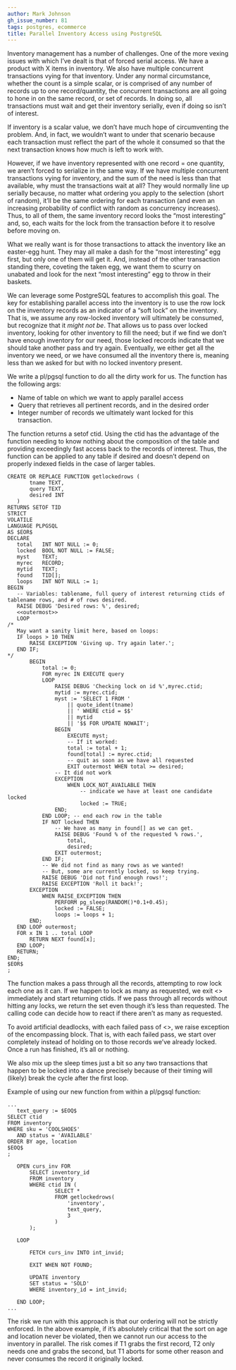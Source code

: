 ```yaml
---
author: Mark Johnson
gh_issue_number: 81
tags: postgres, ecommerce
title: Parallel Inventory Access using PostgreSQL
---
```


Inventory management has a number of challenges. One of the more vexing issues with which I’ve dealt is that of forced serial access. We have a product with X items in inventory. We also have multiple concurrent transactions vying for that inventory. Under any normal circumstance, whether the count is a simple scalar, or is comprised of any number of records up to one record/quantity, the concurrent transactions are all going to hone in on the same record, or set of records. In doing so, all transactions must wait and get their inventory serially, even if doing so isn’t of interest.

If inventory is a scalar value, we don’t have much hope of circumventing the problem. And, in fact, we wouldn’t want to under that scenario because each transaction must reflect the part of the whole it consumed so that the next transaction knows how much is left to work with.

However, if we have inventory represented with one record = one quantity, we aren’t forced to serialize in the same way. If we have multiple concurrent transactions vying for inventory, and the sum of the need is less than that available, why must the transactions wait at all? They would normally line up serially because, no matter what ordering you apply to the selection (short of random), it’ll be the same ordering for each transaction (and even an increasing probability of conflict with random as concurrency increases). Thus, to all of them, the same inventory record looks the “most interesting” and, so, each waits for the lock from the transaction before it to resolve before moving on.

What we really want is for those transactions to attack the inventory like an easter-egg hunt. They may all make a dash for the “most interesting” egg first, but only one of them will get it. And, instead of the other transaction standing there, coveting the taken egg, we want them to scurry on unabated and look for the next “most interesting” egg to throw in their baskets.

We can leverage some PostgreSQL features to accomplish this goal. The key for establishing parallel access into the inventory is to use the row lock on the inventory records as an indicator of a “soft lock” on the inventory. That is, we assume any row-locked inventory will ultimately be consumed, but recognize that it *might not be*. That allows us to pass over locked inventory, looking for other inventory to fill the need; but if we find we don’t have enough inventory for our need, those locked records indicate that we should take another pass and try again. Eventually, we either get all the inventory we need, or we have consumed all the inventory there is, meaning less than we asked for but with no locked inventory present.

We write a pl/pgsql function to do all the dirty work for us. The function has the following args:

- Name of table on which we want to apply parallel access
- Query that retrieves all pertinent records, and in the desired order
- Integer number of records we ultimately want locked for this transaction.

The function returns a setof ctid. Using the ctid has the advantage of the function needing to know nothing about the composition of the table and providing exceedingly fast access back to the records of interest. Thus, the function can be applied to any table if desired and doesn’t depend on properly indexed fields in the case of larger tables.

```
CREATE OR REPLACE FUNCTION getlockedrows (
       tname TEXT,
       query TEXT,
       desired INT
   )
RETURNS SETOF TID
STRICT
VOLATILE
LANGUAGE PLPGSQL
AS $EOR$
DECLARE
   total   INT NOT NULL := 0;
   locked  BOOL NOT NULL := FALSE;
   myst    TEXT;
   myrec   RECORD;
   mytid   TEXT;
   found   TID[];
   loops   INT NOT NULL := 1;
BEGIN
   -- Variables: tablename, full query of interest returning ctids of tablename rows, and # of rows desired.
   RAISE DEBUG 'Desired rows: %', desired;
   <<outermost>>
   LOOP
/*
   May want a sanity limit here, based on loops:
   IF loops > 10 THEN
       RAISE EXCEPTION 'Giving up. Try again later.';
   END IF;
*/
       BEGIN
           total := 0;
           FOR myrec IN EXECUTE query
           LOOP
               RAISE DEBUG 'Checking lock on id %',myrec.ctid;
               mytid := myrec.ctid;
               myst := 'SELECT 1 FROM '
                   || quote_ident(tname)
                   || ' WHERE ctid = $$'
                   || mytid
                   || '$$ FOR UPDATE NOWAIT';
               BEGIN
                   EXECUTE myst;
                   -- If it worked:
                   total := total + 1;
                   found[total] := myrec.ctid;
                   -- quit as soon as we have all requested
                   EXIT outermost WHEN total >= desired;
               -- It did not work
               EXCEPTION
                   WHEN LOCK_NOT_AVAILABLE THEN
                       -- indicate we have at least one candidate locked
                       locked := TRUE;
               END;
           END LOOP; -- end each row in the table
           IF NOT locked THEN
               -- We have as many in found[] as we can get.
               RAISE DEBUG 'Found % of the requested % rows.',
                   total,
                   desired;
               EXIT outermost;
           END IF;
           -- We did not find as many rows as we wanted!
           -- But, some are currently locked, so keep trying.
           RAISE DEBUG 'Did not find enough rows!';
           RAISE EXCEPTION 'Roll it back!';
       EXCEPTION
           WHEN RAISE_EXCEPTION THEN
               PERFORM pg_sleep(RANDOM()*0.1+0.45);
               locked := FALSE;
               loops := loops + 1;
       END;
   END LOOP outermost;
   FOR x IN 1 .. total LOOP
       RETURN NEXT found[x];
   END LOOP;
   RETURN;
END;
$EOR$
;
```

The function makes a pass through all the records, attempting to row lock each one as it can. If we happen to lock as many as requested, we exit <<outermost>> immediately and start returning ctids. If we pass through all records without hitting any locks, we return the set even though it’s less than requested. The calling code can decide how to react if there aren’t as many as requested.

To avoid artificial deadlocks, with each failed pass of <<outermost>>, we raise exception of the encompassing block. That is, with each failed pass, we start over completely instead of holding on to those records we’ve already locked. Once a run has finished, it’s all or nothing.

We also mix up the sleep times just a bit so any two transactions that happen to be locked into a dance precisely because of their timing will (likely) break the cycle after the first loop.

Example of using our new function from within a pl/pgsql function:

```
...
   text_query := $EOQ$
SELECT ctid
FROM inventory
WHERE sku = 'COOLSHOES'
   AND status = 'AVAILABLE'
ORDER BY age, location
$EOQ$
;

   OPEN curs_inv FOR
       SELECT inventory_id
       FROM inventory
       WHERE ctid IN (
               SELECT *
               FROM getlockedrows(
                   'inventory',
                   text_query,
                   3
               )
       );

   LOOP

       FETCH curs_inv INTO int_invid;

       EXIT WHEN NOT FOUND;

       UPDATE inventory
       SET status = 'SOLD'
       WHERE inventory_id = int_invid;

   END LOOP;
...
```

The risk we run with this approach is that our ordering will not be strictly enforced. In the above example, if it’s absolutely critical that the sort on age and location never be violated, then we cannot run our access to the inventory in parallel. The risk comes if T1 grabs the first record, T2 only needs one and grabs the second, but T1 aborts for some other reason and never consumes the record it originally locked.
